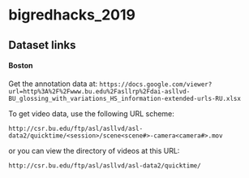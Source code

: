 # bigredhacks_2019


## Dataset links

#### Boston

Get the annotation data at: `https://docs.google.com/viewer?url=http%3A%2F%2Fwww.bu.edu%2Fasllrp%2Fdai-asllvd-BU_glossing_with_variations_HS_information-extended-urls-RU.xlsx`

To get video data, use the following URL scheme:
```
http://csr.bu.edu/ftp/asl/asllvd/asl-data2/quicktime/<session>/scene<scene#>-camera<camera#>.mov
```
or you can view the directory of videos at this URL:
```
http://csr.bu.edu/ftp/asl/asllvd/asl-data2/quicktime/
```
